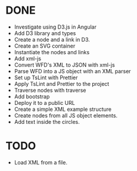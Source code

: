 # DONE

- Investigate using D3.js in Angular
- Add D3 library and types
- Create a node and a link in D3.
- Create an SVG container
- Instantiate the nodes and links
- Add xml-js
- Convert WFD's XML to JSON with xml-js
- Parse WFD into a JS object with an XML parser
- Set up TsLint with Prettier
- Apply TsLint and Prettier to the project
- Traverse nodes with traverse
- Add bootstrap
- Deploy it to a public URL
- Create a simple XML example structure
- Create nodes from all JS object elements.
- Add text inside the circles.

# TODO

- Load XML from a file.
